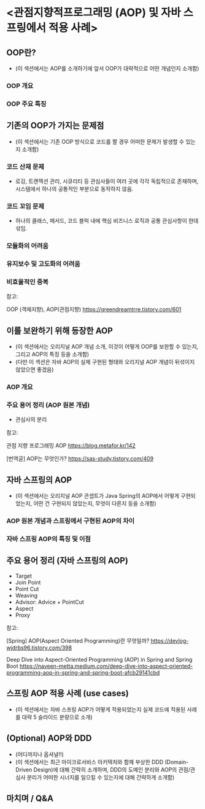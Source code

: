 # <관점지향적프로그래밍 (AOP) 및 자바 스프링에서 적용 사례>

## OOP란?
- (이 섹션에서는 AOP를 소개하기에 앞서 OOP가 대략적으로 어떤 개념인지 소개함)
### OOP 개요
### OOP 주요 특징

## 기존의 OOP가 가지는 문제점
- (이 섹션에서는 기존 OOP 방식으로 코드를 짤 경우 어떠한 문제가 발생할 수 있는지 소개함)
### 코드 산재 문제
- 로깅, 트랜잭션 관리, 시큐리티 등 관심사들이 여러 곳에 각각 독립적으로 존재하며, 시스템에서 하나의 공통적인 부분으로 동작하지 않음.
### 코드 꼬임 문제
- 하나의 클래스, 메서드, 코드 블럭 내에 핵심 비즈니스 로직과 공통 관심사항이 한데 섞임.
### 모듈화의 어려움
### 유지보수 및 고도화의 어려움
### 비효율적인 중복


참고: 

OOP (객체지향), AOP(관점지향) https://greendreamtrre.tistory.com/601

## 이를 보완하기 위해 등장한 AOP
- (이 섹션에서는 오리지널 AOP 개념 소개, 이것이 어떻게 OOP를 보완할 수 있는지, 그리고 AOP의 특징 등을 소개함)
- (다만 이 섹션은 자바 AOP의 실제 구현된 형태와 오리지널 AOP 개념이 뒤섞이지 않았으면 좋겠음)
### AOP 개요
### 주요 용어 정리 (AOP 원본 개념)
- 관심사의 분리


참고: 

관점 지향 프로그래밍 AOP https://blog.metafor.kr/142

[번역글] AOP는 무엇인가? https://sas-study.tistory.com/409

## 자바 스프링의 AOP
- (이 섹션에서는 오리지널 AOP 콘셉트가 Java Spring의 AOP에서 어떻게 구현되었는지, 어떤 건 구현되지 않았는지, 무엇이 다른지 등을 소개함)
### AOP 원본 개념과 스프링에서 구현된 AOP의 차이
### 자바 스프링 AOP의 특징 및 이점

## 주요 용어 정리 (자바 스프링의 AOP)
- Target
- Join Point
- Point Cut
- Weaving
- Advisor: Advice + PointCut
- Aspect
- Proxy


참고:

[Spring] AOP(Aspect Oriented Programming)란 무엇일까? https://devlog-wjdrbs96.tistory.com/398

Deep Dive into Aspect-Oriented Programming (AOP) in Spring and Spring Boot https://naveen-metta.medium.com/deep-dive-into-aspect-oriented-programming-aop-in-spring-and-spring-boot-afcb29141cbd

## 스프링 AOP 적용 사례 (use cases)
- (이 섹션에서는 자바 스프링 AOP가 어떻게 적용되었는지 실제 코드에 적용된 사례를 대략 5 슬라이드 분량으로 소개)

## (Optional) AOP와 DDD
- (어디까지나 옵셔널!!)
- (이 섹션에서는 최근 마이크로서비스 아키텍처와 함께 부상한 DDD (Domain-Driven Design)에 대해 간략히 소개하며, DDD의 도메인 분리와 AOP의 관점/관심사 분리가 어떠한 시너지를 일으킬 수 있는지에 대해 간략하게 소개함)

## 마치며 / Q&A
